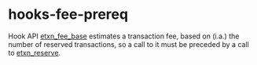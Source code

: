# hooks-fee-prereq

Hook API [etxn_fee_base](https://xrpl-hooks.readme.io/reference/etxn_fee_base) estimates a transaction fee, based on (i.a.) the number of reserved transactions, so a call to it must be preceded by a call to [etxn_reserve](https://xrpl-hooks.readme.io/reference/etxn_reserve).
